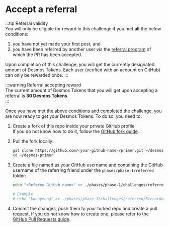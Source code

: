 # Accept a referral
:::tip Referral validity  
You will only be eligible for reward in this challenge if you met **all** the below conditions:

1. you have not yet made your first post, and
2. you have been referred by another user via the [referral program](refer-a-friend.md) of which the PR has been accepted.

Upon completion of this challenge, you will get the currently designated amount of Desmos Tokens. Each user (verified with an account on GitHub) can only be rewarded once.
:::

:::warning Referral accepting reward  
The current amount of Desmos Tokens that you will get upon accepting a referral is **30 Desmos Tokens**  
::: 

Once you have met the above conditions and completed the challenge, you are now ready to get your Desmos Tokens. To do so, you need to:

1. Create a fork of this repo inside your private GitHub profile.  
   If you do not know how to do it, follow the [GitHub fork guide](https://help.github.com/en/github/getting-started-with-github/fork-a-repo).

2. Pull the fork locally:  
   ```bash
   git clone https://github.com/<your-github-name>/primer.git ~/desmos-primer
   cd ~/desmos-primer
   ```
   
3. Create a file named as your GitHub username and containing the GitHub username of the referring friend under the `phases/phase-1/referred` folder: 

   ```bash
   echo "<Referee GitHub name>" >> ./phases/phase-1/challenges/referred/<your-github-name>
      
   # Example
   # echo "kwunyeung" >> ./phases/phase-1/challenges/referred/RiccardoM
   ```
   
4. Commit the changes, push them to your forked repo and create a pull request. If you do not know how to create one, please refer to the [GitHub Pull Requests guide](https://help.github.com/en/github/collaborating-with-issues-and-pull-requests/creating-a-pull-request).
